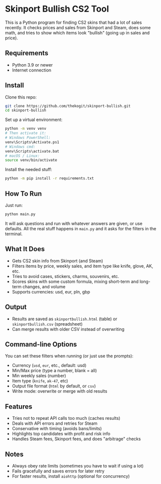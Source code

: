 # Skinport Bullish CS2 Tool

This is a Python program for finding CS2 skins that had a lot of sales recently. It checks prices and sales from Skinport and Steam, does some math, and tries to show which items look "bullish" (going up in sales and price).

## Requirements

- Python 3.9 or newer
- Internet connection


## Install

Clone this repo:

```bash
git clone https://github.com/thekogit/skinport-bullish.git
cd skinport-bullish
```

Set up a virtual environment:

```bash
python -m venv venv
# Then activate it:
# Windows PowerShell:
venv\Scripts\Activate.ps1
# Windows cmd:
venv\Scripts\activate.bat
# macOS / Linux:
source venv/bin/activate
```

Install the needed stuff:

```bash
python -m pip install -r requirements.txt
```


## How To Run

Just run:

```bash
python main.py
```

It will ask questions and run with whatever answers are given, or use defaults. All the real stuff happens in `main.py` and it asks for the filters in the terminal.

## What It Does

- Gets CS2 skin info from Skinport (and Steam)
- Filters items by price, weekly sales, and item type like knife, glove, AK, etc.
- Tries to avoid cases, stickers, charms, souvenirs, etc.
- Scores skins with some custom formula, mixing short-term and long-term changes, and volume
- Supports currencies: usd, eur, pln, gbp


## Output

- Results are saved as `skinportbullish.html` (table) or `skinportbullish.csv` (spreadsheet)
- Can merge results with older CSV instead of overwriting


## Command-line Options

You can set these filters when running (or just use the prompts):

- Currency (`usd`, `eur`, etc., default: usd)
- Min/Max price (type a number, blank = all)
- Min weekly sales (number)
- Item type (`knife`, `ak-47`, etc)
- Output file format (`html` by default, or `csv`)
- Write mode: overwrite or merge with old results


## Features

- Tries not to repeat API calls too much (caches results)
- Deals with API errors and retries for Steam
- Conservative with timing (avoids bans/limits)
- Highlights top candidates with profit and risk info
- Handles Steam fees, Skinport fees, and does "arbitrage" checks


## Notes

- Always obey rate limits (sometimes you have to wait if using a lot)
- Fails gracefully and saves errors for later retry
- For faster results, install `aiohttp` (optional for concurrency)